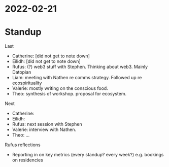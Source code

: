 # 2022-02-21

# Standup

Last

* Catherine: [did not get to note down]
* Eilidh: [did not get to note down]
* Rufus: (?) web3 stuff with Stephen. Thinking about web3. Mainly Datopian
* Liam: meeting with Nathen re comms strategy. Followed up re ecospirituality
* Valerie: mostly writing on the conscious food. 
* Theo: synthesis of workshop. proposal for ecosystem.

Next

* Catherine:
* Eilidh:
* Rufus: next session with Stephen 
* Valerie: interview with Nathen.
* Theo: ...

Rufus reflections

* Reporting in on key metrics (every standup? every week?) e.g. bookings on residencies
